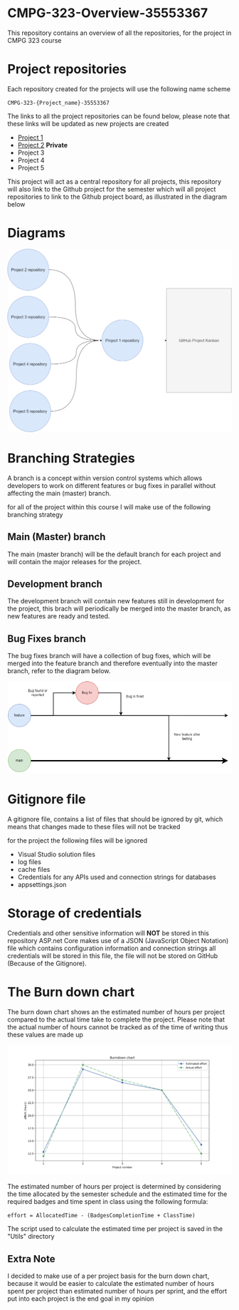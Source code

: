 # CMPG-323-Overview-35553367

This repository contains an overview of all the repositories, for the project in CMPG 323 course

# Project repositories

Each repository created for the projects will use the following name scheme

```
CMPG-323-{Project_name}-35553367
```

The links to all the project repositories can be found below, please note that these links will be updated as new projects are created

- [Project 1](https://github.com/aaryadevg/CMPG-323-Overview-35553367)
- [Project 2](https://github.com/aaryadevg/CMPG-323-Project-2-35553367) **Private**
- Project 3
- Project 4
- Project 5

This project will act as a central repository for all projects, this repository will also link to the Github project for the semester which will all project repositories to link to the Github project board, as illustrated in the diagram below

# Diagrams

<img src="Project_Overview.png" alt="Project overview illustration">

# Branching Strategies

A branch is a concept within version control systems which allows developers to work on different features or bug fixes in parallel without affecting the main (master) branch.

for all of the project within this course I will make use of the following branching strategy

## Main (Master) branch

The main (master branch) will be the default branch for each project and will contain the major releases for the project.

## Development branch

The development branch will contain new features still in development for the project, this brach will periodically be merged into the master branch, as new features are ready and tested.

## Bug Fixes branch

The bug fixes branch will have a collection of bug fixes, which will be merged into the feature branch and therefore eventually into the master branch, refer to the diagram below.

<img src="branch_strat.png" alt="Branching strategy diagram">

# Gitignore file

A gitignore file, contains a list of files that should be ignored by git, which means that changes made to these files will not be tracked

for the project the following files will be ignored

- Visual Studio solution files
- log files
- cache files
- Credentials for any APIs used and connection strings for databases
- appsettings.json

# Storage of credentials

Credentials and other sensitive information will **NOT** be stored in this repository ASP.net Core makes use of a JSON (JavaScript Object Notation) file which contains configuration information and connection strings all credentials will be stored in this file, the file will not be stored on GitHub (Because of the Gitignore).

# The Burn down chart

The burn down chart shows an the estimated number of hours per project compared to the actual time take to complete the project. Please note that the actual number of hours cannot be tracked as of the time of writing
thus these values are made up

<img src="BurndownChart.png" alt="Burndown chart">

The estimated number of hours per project is determined by considering the time allocated by the semester schedule and the estimated time for the required badges and time spent in class using the following formula:

```
effort = AllocatedTime - (BadgesCompletionTime + ClassTime)
```

The script used to calculate the estimated time per project is saved in the "Utils" directory

## Extra Note

I decided to make use of a per project basis for the burn down chart, because it would be easier to calculate
the estimated number of hours spent per project than estimated number of hours per sprint, and the effort put into each project is the end goal in my opinion

